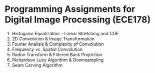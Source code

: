 # Programming Assignments for Digital Image Processing (ECE178)

1) Histogram Equalization - Linear Stretching and CDF
2) 2D Convolution & Image Transformation
3) Fourier Analisis & Complexity of Convolution
4) Frequency vs. Spatial Convolution
5) Radon Transform & Filtered Back Projection
6) Richardson Lucy Algorithm & Downsampling
7) Seam Carving Algorithm
